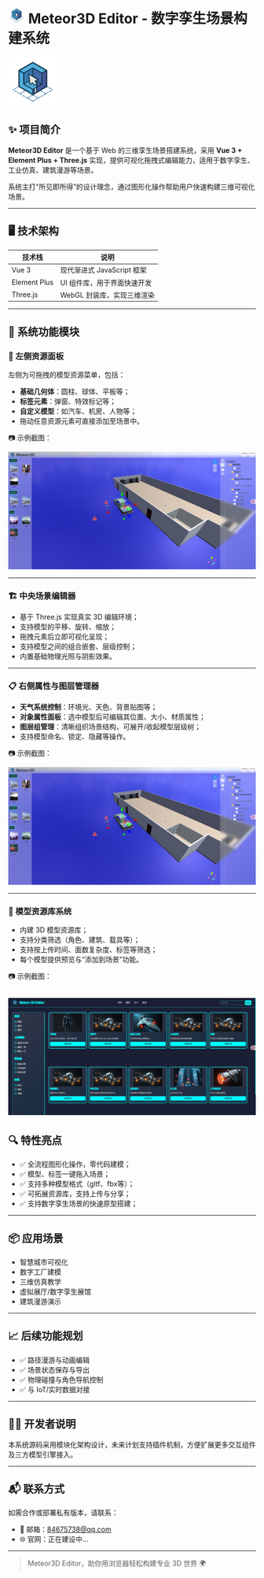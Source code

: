 # <img src="./public/assets/images/meteor.png" alt="Meteor3D Editor Logo" width="34" height="34"> Meteor3D Editor - 数字孪生场景构建系统

<img src="./public/assets/images/meteor.png" alt="Meteor3D Editor Logo" width="100" height="100">

## ✨ 项目简介

**Meteor3D Editor** 是一个基于 Web 的三维孪生场景搭建系统，采用 **Vue 3 + Element Plus + Three.js** 实现，提供可视化拖拽式编辑能力，适用于数字孪生、工业仿真、建筑漫游等场景。

系统主打“所见即所得”的设计理念，通过图形化操作帮助用户快速构建三维可视化场景。

---

## 🖥️ 技术架构

| 技术栈      | 说明                         |
|------------|------------------------------|
| Vue 3      | 现代渐进式 JavaScript 框架   |
| Element Plus | UI 组件库，用于界面快速开发 |
| Three.js   | WebGL 封装库，实现三维渲染   |

---

## 🧩 系统功能模块

### 🔧 左侧资源面板

左侧为可拖拽的模型资源菜单，包括：

- **基础几何体**：圆柱、球体、平板等；
- **标签元素**：弹窗、特效标记等；
- **自定义模型**：如汽车、机房、人物等；
- 拖动任意资源元素可直接添加至场景中。

📷 示例截图：

![左侧菜单与拖拽构建](./public/assets/images/md/2.png)

---

### 🏗️ 中央场景编辑器

- 基于 Three.js 实现真实 3D 编辑环境；
- 支持模型的平移、旋转、缩放；
- 拖拽元素后立即可视化呈现；
- 支持模型之间的组合嵌套、层级控制；
- 内置基础物理光照与阴影效果。

---

### 📋 右侧属性与图层管理器

- **天气系统控制**：环境光、天色、背景贴图等；
- **对象属性面板**：选中模型后可编辑其位置、大小、材质属性；
- **图层组管理**：清晰组织场景结构，可展开/收起模型层级树；
- 支持模型命名、锁定、隐藏等操作。

📷 示例截图：

![右侧属性与图层管理](./public/assets/images/md/2.png)

---

### 📁 模型资源库系统

- 内建 3D 模型资源库；
- 支持分类筛选（角色、建筑、载具等）；
- 支持按上传时间、面数复杂度、标签等筛选；
- 每个模型提供预览与“添加到场景”功能。

📷 示例截图：

![右侧属性与图层管理](./public/assets/images/md/1.png)
---

## 🔍 特性亮点

- ✅ 全流程图形化操作，零代码建模；
- ✅ 模型、标签一键拖入场景；
- ✅ 支持多种模型格式（gltf、fbx等）；
- ✅ 可拓展资源库，支持上传与分享；
- ✅ 支持数字孪生场景的快速原型搭建；

---

## 📦 应用场景

- 智慧城市可视化
- 数字工厂建模
- 三维仿真教学
- 虚拟展厅/数字孪生展馆
- 建筑漫游演示

---

## 📈 后续功能规划

- ✅ 路径漫游与动画编辑
- ✅ 场景状态保存与导出
- ✅ 物理碰撞与角色导航控制
- ✅ 与 IoT/实时数据对接

---

## 🧑‍💻 开发者说明

本系统源码采用模块化架构设计，未来计划支持插件机制，方便扩展更多交互组件及三方模型引擎接入。

---

## 📬 联系方式

如需合作或部署私有版本，请联系：

- 📧 邮箱：84675738@qq.com
- 🌐 官网：正在建设中...

---

> Meteor3D Editor，助你用浏览器轻松构建专业 3D 世界 🌍

